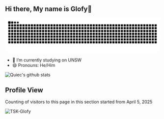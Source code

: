 ## Hi there, My name is Glofy👋

![snake gif](https://github.com/TSK-Glofy/TSK-Glofy/blob/output/github-snake.svg)

- 🔭 I’m currently studying on UNSW
- 😄 Pronouns: He/Him


![Quiec's github stats](https://github-readme-stats.vercel.app/api/top-langs/?username=TSK-Glofy&theme=radical&layout=compact)

## Profile View
Counting of visitors to this page in this section started from April 5, 2025

![TSK-Glofy](https://count.getloli.com/@TSK-Glofy?name=TSK-Glofy&theme=nixietube-1&padding=7&offset=0&align=top&scale=1&pixelated=1&darkmode=auto)

<!--
**TSK-Glofy/TSK-Glofy** is a ✨ _special_ ✨ repository because its `README.md` (this file) appears on your GitHub profile.

Here are some ideas to get you started:

- 🔭 I’m currently working on ...
- 🌱 I’m currently learning ...
- 👯 I’m looking to collaborate on ...
- 🤔 I’m looking for help with ...
- 💬 Ask me about ...
- 📫 How to reach me: ...
- 😄 Pronouns: ...
- ⚡ Fun fact: ...
-->
